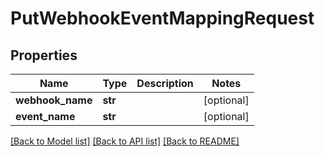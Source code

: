 # PutWebhookEventMappingRequest

## Properties
Name | Type | Description | Notes
------------ | ------------- | ------------- | -------------
**webhook_name** | **str** |  | [optional] 
**event_name** | **str** |  | [optional] 

[[Back to Model list]](../README.md#documentation-for-models) [[Back to API list]](../README.md#documentation-for-api-endpoints) [[Back to README]](../README.md)

